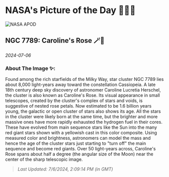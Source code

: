 
# NASA's Picture of the Day 🧑‍🚀💫

  ![NASA APOD](https://apod.nasa.gov/apod/image/2407/NGC7789_difusco2048.jpg)
  
  ## NGC 7789: Caroline's Rose 🪄🌌
  
  _2024-07-06_
  
  ### About The Image ✨: 
  
  Found among the rich starfields of the Milky Way, star cluster NGC 7789 lies about 8,000 light-years away toward the constellation Cassiopeia. A late 18th century deep sky discovery of astronomer Caroline Lucretia Herschel, the cluster is also known as Caroline's Rose. Its visual appearance in small telescopes, created by the cluster's complex of stars and voids, is suggestive of nested rose petals. Now estimated to be 1.6 billion years young, the galactic or open cluster of stars also shows its age. All the stars in the cluster were likely born at the same time, but the brighter and more massive ones have more rapidly exhausted the hydrogen fuel in their cores. These have evolved from main sequence stars like the Sun into the many red giant stars shown with a yellowish cast in this color composite. Using measured color and brightness, astronomers can model the mass and hence the age of the cluster stars just starting to "turn off" the main sequence and become red giants. Over 50 light-years across, Caroline's Rose spans about half a degree (the angular size of the Moon) near the center of the sharp telescopic image.
  
  
  
  > _Last Updated: 7/6/2024, 2:09:14 PM (in GMT)_
  